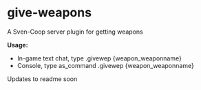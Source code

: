 # give-weapons
A Sven-Coop server plugin for getting weapons

**Usage:**

- In-game text chat, type .givewep {weapon_weaponname}
- Console, type as_command .givewep {weapon_weaponname}

Updates to readme soon
